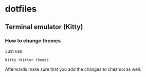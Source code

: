 # dotfiles


## Terminal emulator (Kitty)

### How to change themes

Just use

```bash
kitty +kitten themes
```

Afterwards make sure that you add the changes to chezmoi as well.
